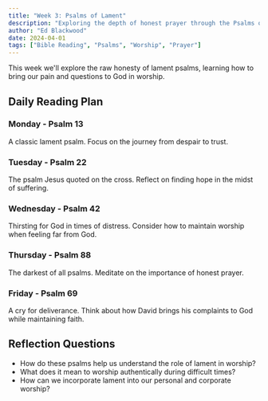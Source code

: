 ```yaml
---
title: "Week 3: Psalms of Lament"
description: "Exploring the depth of honest prayer through the Psalms of Lament"
author: "Ed Blackwood"
date: 2024-04-01
tags: ["Bible Reading", "Psalms", "Worship", "Prayer"]
---
```


This week we'll explore the raw honesty of lament psalms, learning how to bring our pain and questions to God in worship.

## Daily Reading Plan

### Monday - Psalm 13

A classic lament psalm. Focus on the journey from despair to trust.

### Tuesday - Psalm 22

The psalm Jesus quoted on the cross. Reflect on finding hope in the midst of suffering.

### Wednesday - Psalm 42

Thirsting for God in times of distress. Consider how to maintain worship when feeling far from God.

### Thursday - Psalm 88

The darkest of all psalms. Meditate on the importance of honest prayer.

### Friday - Psalm 69

A cry for deliverance. Think about how David brings his complaints to God while maintaining faith.

## Reflection Questions

- How do these psalms help us understand the role of lament in worship?
- What does it mean to worship authentically during difficult times?
- How can we incorporate lament into our personal and corporate worship?
